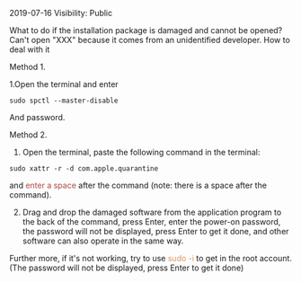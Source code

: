 2019-07-16
Visibility: Public



What to do if the installation package is damaged and cannot be opened? Can't open "XXX" because it comes from an unidentified developer. How to deal with it


Method 1. 

1.Open the terminal and enter

```
sudo spctl --master-disable

```
And password.



Method 2.

1. Open the terminal, paste the following command in the terminal: 
```
sudo xattr -r -d com.apple.quarantine 
```
and <span style="color:#ab4642">enter a space</span> after the command (note: there is a space after the command).

2. Drag and drop the damaged software from the application program to the back of the command, press Enter, enter the power-on password, the password will not be displayed, press Enter to get it done, and other software can also operate in the same way.



Further more, if it's not working, try to use<span style="color:#dc9656"> sudo -i</span> to get in the root account.(The password will not be displayed, press Enter to get it done)